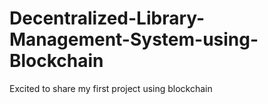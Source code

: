# Decentralized-Library-Management-System-using-Blockchain
Excited to share my first project using blockchain
